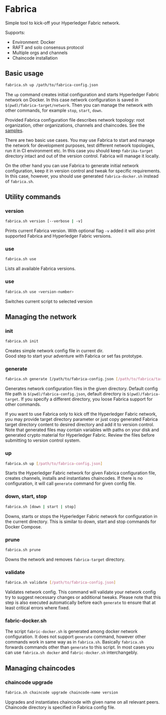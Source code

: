 # Fabrica

Simple tool to kick-off your Hyperledger Fabric network.

Supports:

* Environment: Docker
* RAFT and solo consensus protocol
* Multiple orgs and channels
* Chaincode installation

## Basic usage

```bash
fabrica.sh up /path/to/fabrica-config.json
```

The `up` command creates initial configuration and starts Hyperledger Fabric network on Docker. In this case network configuration is saved in `$(pwd)/fabrica-target/network`. Then you can manage the network with other commands, for example `stop`, `start`, `down`.

Provided Fabrica configuration file describes network topology: root organization, other organizations, channels and chaincodes. See the [samples](https://github.com/softwaremill/fabrica/blob/main/samples/).

There are two basic use cases. You may use Fabrica to start and manage the network for development purposes, test different network topologies, run it in CI environment etc. In this case you should keep `fabrika-target` directory intact and out of the version control. Fabrica will manage it locally.

On the other hand you can use Fabrica to generate initial network configuration, keep it in version control and tweak for specific requirements. In this case, however, you should use generated `fabrica-docker.sh` instead of `fabrica.sh`.

## Utility commands

### version
```bash
fabrica.sh version [--verbose | -v]
```
Prints current Fabrica version. With optional flag `-v` added it will also print supported Fabrica and Hyperledger Fabric versions.

### use
```bash
fabrica.sh use
```   

Lists all available Fabrica versions.

### use <version-number>
```bash
fabrica.sh use <version-number>
```   

Switches current script to selected version


## Managing the network

### init
```bash
fabrica.sh init
```

Creates simple network config file in current dir.  
Good step to start your adventure with Fabrica or set fas prototype. 

### generate

```bash
fabrica.sh generate [/path/to/fabrica-config.json [/path/to/fabrica/target]]
```

Generates network configuration files in the given directory. Default config file path is `$(pwd)/fabrica-config.json`, default directory is `$(pwd)/fabrica-target`. If you specify a different directory, you loose Fabrica support for other commands.

If you want to use Fabrica only to kick off the Hyperledger Fabric network, you may provide target directory parameter or just copy generated Fabrica target directory content to desired directory and add it to version control. Note that generated files may contain variables with paths on your disk and generated crypto material for Hyperledger Fabric. Review the files before submitting to version control system.

### up

```bash
fabrica.sh up [/path/to/fabrica-config.json]
```

Starts the Hyperledger Fabric network for given Fabrica configuration file, creates channels, installs and instantiates chaincodes. If there is no configuration, it will call `generate` command for given config file.

### down, start, stop

```bash
fabrica.sh [down | start | stop]
```

Downs, starts or stops the Hyperledger Fabric network for configuration in the current directory. This is similar to down, start and stop commands for Docker Compose.

### prune

```bash
fabrica.sh prune
```

Downs the network and removes `fabrica-target` directory.

### validate
```bash
fabrica.sh validate [/path/to/fabrica-config.json]
```

Validates network config. This command will validate your network config try to suggest necessary changes or additional tweaks. Please note that this step is also executed automatically before each `generate` to ensure that at least critical errors where fixed. 

### fabric-docker.sh

The script `fabric-docker.sh` is generated among docker network configuration. It does not support `generate` command, however other commands work in same way as in `fabrica.sh`. Basically `fabrica.sh` forwards commands other than `generate` to this script. In most cases you can use `fabrica.sh docker` and `fabric-docker.sh` interchangebly.

## Managing chaincodes

### chaincode upgrade

```bash
fabrica.sh chaincode upgrade chaincode-name version
```

Upgrades and instantiates chaincode with given name on all relevant peers. Chaincode directory is specified in Fabrica config file.
